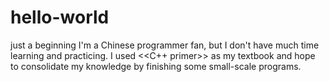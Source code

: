# hello-world
just a beginning
I'm a Chinese programmer fan, but I don't have much time learning and practicing. I used <<C++ primer>> as my textbook and hope to consolidate my knowledge by finishing some small-scale programs.
